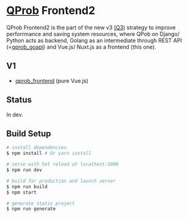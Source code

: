 # [QProb](https://github.com/xenu256/QProb) Frontend2

QProb Frontend2 is the part of the new v3 [(Q3](https://github.com/xenu256/Q3)) strategy to 
improve perforrmance and saving system resources, 
where QPob on Django/ Python acts as backend, Golang as an intermediate through REST API 
(=[qprob_goapi](https://github.com/xenu256/qprob_goapi)) and Vue.js/ Nuxt.js as a frontend (this one).

## V1

* [qprob_frontend](https://github.com/xenu256/qprob_frontend) (pure Vue.js)

## Status

In dev.

## Build Setup

``` bash
# install dependencies
$ npm install # Or yarn install

# serve with hot reload at localhost:3000
$ npm run dev

# build for production and launch server
$ npm run build
$ npm start

# generate static project
$ npm run generate
```
